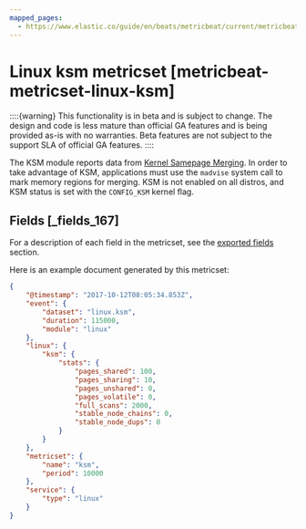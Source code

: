 ```yaml
---
mapped_pages:
  - https://www.elastic.co/guide/en/beats/metricbeat/current/metricbeat-metricset-linux-ksm.html
---
```


# Linux ksm metricset [metricbeat-metricset-linux-ksm]

::::{warning}
This functionality is in beta and is subject to change. The design and code is less mature than official GA features and is being provided as-is with no warranties. Beta features are not subject to the support SLA of official GA features.
::::


The KSM module reports data from [Kernel Samepage Merging](https://www.kernel.org/doc/html/latest/admin-guide/mm/ksm.html). In order to take advantage of KSM, applications must use the `madvise` system call to mark memory regions for merging. KSM is not enabled on all distros, and KSM status is set with the `CONFIG_KSM` kernel flag.

## Fields [_fields_167]

For a description of each field in the metricset, see the [exported fields](/reference/metricbeat/exported-fields-linux.md) section.

Here is an example document generated by this metricset:

```json
{
    "@timestamp": "2017-10-12T08:05:34.853Z",
    "event": {
        "dataset": "linux.ksm",
        "duration": 115000,
        "module": "linux"
    },
    "linux": {
        "ksm": {
            "stats": {
                "pages_shared": 100,
                "pages_sharing": 10,
                "pages_unshared": 0,
                "pages_volatile": 0,
                "full_scans": 2000,
                "stable_node_chains": 0,
                "stable_node_dups": 0
            }
        }
    },
    "metricset": {
        "name": "ksm",
        "period": 10000
    },
    "service": {
        "type": "linux"
    }
}
```


